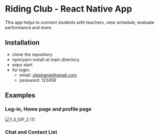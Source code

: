 # Riding Club - React Native App
This app helps to connect students with teachers, view schedule, evaluate performance and more.

## Installation
- clone the repository
- npm/yarn install at main directory
- expo start
- for login:
  - email: stephanie@gmail.com
  - password: 123456

## Examples
### Log-in, Home page and profile page
![1_0_GIF_2 (1)](https://user-images.githubusercontent.com/72739655/126897208-86bec0ce-48b9-44e9-9608-8e5ae9674cbb.gif)

### Chat and Contact List
